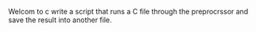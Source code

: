 Welcom to c write a script that runs a C file through the preprocrssor and save the result into another file.
